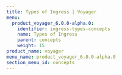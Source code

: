 ```yaml
---
title: Types of Ingress | Voyager
menu:
  product_voyager_6.0.0-alpha.0:
    identifier: ingress-types-concepts
    name: Types of Ingress
    parent: concepts
    weight: 15
product_name: voyager
menu_name: product_voyager_6.0.0-alpha.0
section_menu_id: concepts
---
```

